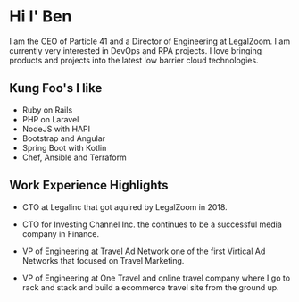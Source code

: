 # Hi I' Ben

I am the CEO of Particle 41 and a Director of Engineering at LegalZoom. I am currently very interested in DevOps and RPA projects. I love bringing products and projects into the latest low barrier cloud technologies.  

## Kung Foo's I like 
- Ruby on Rails
- PHP on Laravel 
- NodeJS with HAPI
- Bootstrap and Angular
- Spring Boot with Kotlin
- Chef, Ansible and Terraform

## Work Experience Highlights
- CTO at Legalinc that got aquired by LegalZoom in 2018. 

- CTO for Investing Channel Inc. the continues to be a successful media company in Finance. 

- VP of Engineering at Travel Ad Network one of the first Virtical Ad Networks that focused on Travel Marketing. 

- VP of Engineering at One Travel and online travel company where I go to rack and stack and build a ecommerce travel site from the ground up. 


